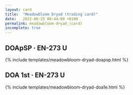 ```yaml
---
layout: card
title:  "Meadowbloom Dryad (trading card)"
date:   2022-06-25 08:44:00 +0100
permalink: meadowbloom-dryad_(card)
incomplete: true
---
```


## DOApSP &middot; EN-273 U

{% include templates/meadowbloom-dryad-doapsp.html %}


## DOA 1st &middot; EN-273 U

{% include templates/meadowbloom-dryad-doa1e.html %}
